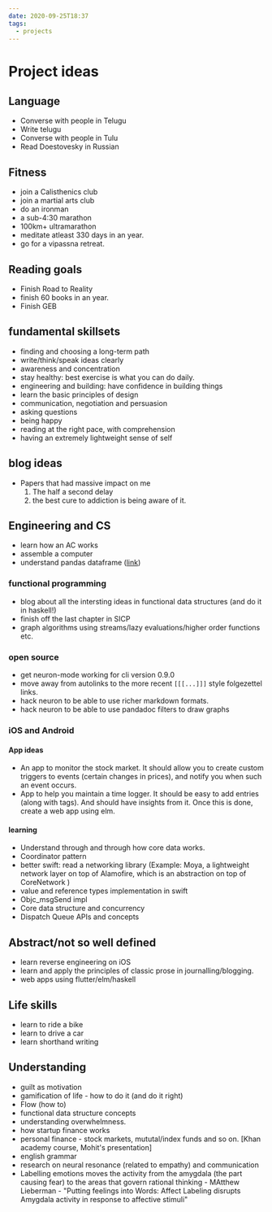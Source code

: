 ```yaml
---
date: 2020-09-25T18:37
tags: 
  - projects
---
```


# Project ideas


## Language

- Converse with people in Telugu
- Write telugu
- Converse with people in Tulu
- Read Doestovesky in Russian


## Fitness

- join a Calisthenics club
- join a martial arts club
- do an ironman
- a sub-4:30 marathon
- 100km+ ultramarathon
- meditate atleast 330 days in an year.
- go for a vipassna retreat.


## Reading goals

- Finish Road to Reality
- finish 60 books in an year.
- Finish GEB

## fundamental skillsets

- finding and choosing a long-term path
- write/think/speak ideas clearly
- awareness and concentration
- stay healthy: best exercise is what you can do daily.
- engineering and building: have confidence in building things
- learn the basic principles of design
- communication, negotiation and persuasion
- asking questions
- being happy
- reading at the right pace, with comprehension
- having an extremely lightweight sense of self

## blog ideas
- Papers that had massive impact on me 
  1. The half a second delay
  2. the best cure to addiction is being aware of it.


## Engineering and CS

- learn how an AC works
- assemble a computer
- understand pandas dataframe ([link](https://www.tutorialspoint.com/python_pandas/python_pandas_introduction_to_data_structures.htm))

### functional programming
- blog about all the intersting ideas in functional data structures (and do it in haskell!)
- finish off the last chapter in SICP
- graph algorithms using streams/lazy evaluations/higher order functions etc.

### open source
- get neuron-mode working for cli version 0.9.0
- move away from autolinks to the more recent `[[[...]]]` style folgezettel links.
- hack neuron to be able to use richer markdown formats.
- hack neuron to be able to use pandadoc filters to draw graphs 


### iOS and Android

#### App ideas
- An app to monitor the stock market. It should allow you to create custom triggers to events (certain changes in prices), and notify you when such an event occurs.
- App to help you maintain a time logger. It should be easy to add entries (along with tags). And should have insights from it. Once this is done, create a web app using elm.

#### learning

- Understand through and through how core data works.
- Coordinator pattern
- better swift: read a networking library (Example: Moya, a lightweight network layer on top of Alamofire, which is an abstraction on top of CoreNetwork )
- value and reference types implementation in swift
- Objc_msgSend impl
- Core data structure and concurrency
- Dispatch Queue APIs and concepts


## Abstract/not so well defined

- learn reverse engineering on iOS
- learn and apply the principles of classic prose in journalling/blogging.
- web apps using flutter/elm/haskell

## Life skills

- learn to ride a bike
- learn to drive a car
- learn shorthand writing



## Understanding

- guilt as motivation
- gamification of life - how to do it (and do it right)
- Flow (how to)
- functional data structure concepts
- understanding overwhelmness.
- how startup finance works
- personal finance - stock markets, mututal/index funds and so on. [Khan academy course, Mohit's presentation]
- english grammar
- research on neural resonance (related to empathy) and communication
- Labelling emotions moves the activity from the amygdala (the part causing fear) to the areas that govern rational thinking - MAtthew Lieberman - "Putting feelings into Words: Affect Labeling disrupts Amygdala activity in response to affective stimuli"

